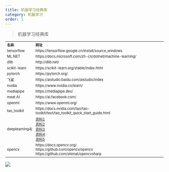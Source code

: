 ```yaml
---
title: 机器学习经典库
category: 机器学习
order: 1
---
```


> 机器学习经典库
<table width="1033" style="font-size: 0.8em;">
	<tbody>
		<tr>
			<td>
				<strong>
					名称
				</strong>
			</td>
			<td>
				<strong>
					网址
				</strong>
			</td>
		</tr>
		<tr>
			<td>
				tensorflow
			</td>
			<td>
				https://tensorflow.google.cn/install/source_windows
			</td>
		</tr>
		<tr>
			<td>
				ML.NET
			</td>
			<td>
				https://docs.microsoft.com/zh-cn/dotnet/machine-learning/
			</td>
		</tr>
		<tr>
			<td>
				dlib
			</td>
			<td>
				http://dlib.net/
			</td>
		</tr>
		<tr>
			<td>
				scikit-learn
			</td>
			<td>
				https://scikit-learn.org/stable/index.html
			</td>
		</tr>
		<tr>
			<td>
				pytorch
			</td>
			<td>
				https://pytorch.org/
			</td>
		</tr>
		<tr>
			<td>
				飞桨
			</td>
			<td>
				https://aistudio.baidu.com/aistudio/index
			</td>
		</tr>
		<tr>
			<td>
				nvidia
			</td>
			<td>
				https://www.nvidia.cn/learn/
			</td>
		</tr>
		<tr>
			<td>
				mediapipe
			</td>
			<td>
				https://mediapipe.dev/
			</td>
		</tr>
		<tr>
			<td>
				meat AI
			</td>
			<td>
				https://ai.facebook.com/
			</td>
		</tr>
		<tr>
			<td>
				openml
			</td>
			<td>
				https://www.openml.org/
			</td>
		</tr>
		<tr>
			<td>
				tao_toolkit
			</td>
			<td>
				https://docs.nvidia.com/tao/tao-toolkit/text/tao_toolkit_quick_start_guide.html
			</td>
		</tr>
		<tr>
			<td>
				deeplearning4j
			</td>
			<td>
				<a href="https://deeplearning4j.konduit.ai/v/zhong-wen-v1.0.0/">资料1</a><br/>
				<a href="https://github.com/eugenp/tutorials/blob/master/deeplearning4j/src/main/java/com/baeldung/deeplearning4j/IrisClassifier.java">资料2</a><br/>
				<a href="https://github.com/eclipse/deeplearning4j">资料3</a><br/>
				<a href="https://github.com/eclipse/deeplearning4j-examples/tree/master/dl4j-examples">资料4</a><br/>
				<a href="https://github.com/deeplearning4j">资料5</a>
			</td>
		</tr>
		<tr>
			<td>
				opencv
			</td>
			<td>
				https://docs.opencv.org/<br/>
				https://github.com/opencv/opencv<br/>
				https://github.com/shimat/opencvsharp
			</td>
		</tr>
	</tbody>
</table>

![](//placehold.it/800x600)
